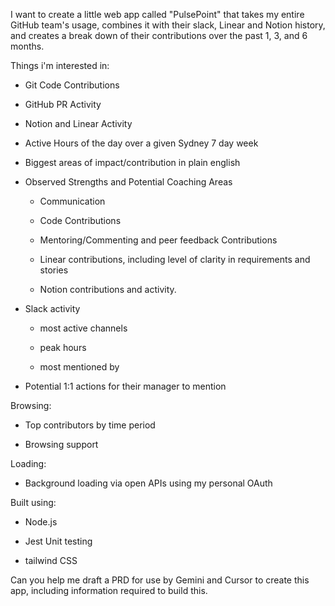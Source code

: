 I want to create a little web app called "PulsePoint" that takes my entire GitHub team's usage, combines it with their slack, Linear and Notion history, and creates a break down of their contributions over the past 1, 3, and 6 months.



Things i'm interested in:

- Git Code Contributions

- GitHub PR Activity

- Notion and Linear Activity

- Active Hours of the day over a given Sydney 7 day week

- Biggest areas of impact/contribution in plain english

- Observed Strengths and Potential Coaching Areas

  - Communication

  - Code Contributions

  - Mentoring/Commenting and peer feedback Contributions

  - Linear contributions, including level of clarity in requirements and stories

  - Notion contributions and activity.

- Slack activity

  - most active channels

  - peak hours

  - most mentioned by



- Potential 1:1 actions for their manager to mention



Browsing:

- Top contributors by time period

- Browsing support



Loading:

- Background loading via open APIs using my personal OAuth



Built using:

- Node.js

- Jest Unit testing

- tailwind CSS



Can you help me draft a PRD for use by Gemini and Cursor to create this app, including information required to build this.